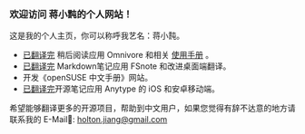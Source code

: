 ### 欢迎访问 蒋小霕的个人网站！

这是我的个人主页，你可以称呼我艺名：蒋小霕。 
- [已翻译完](https://github.com/omnivore-app/omnivore/blob/main/apple/OmnivoreKit/Sources/Views/Resources/zh-Hans.lproj/Localizable.strings) 稍后阅读应用 Omnivore 和相关 [使用手册](https://docs.omnivore.app/zh/) 。 
- [已翻译完](https://github.com/glushchenko/fsnotes/pull/1466) Markdown笔记应用 FSnote 和改进桌面端翻译。
- 开发《openSUSE 中文手册》网站。
- [已翻译完](https://github.com/anyproto/anytype-swift/pull/308)开源笔记应用 Anytype 的 iOS 和安卓移动端。

希望能够翻译更多的开源项目，帮助到中文用户，如果您觉得有辞不达意的地方请联系我的 E-Mail📮: [holton.jiang@gmail.com](mailto:holton.jiang@gmail.com)

